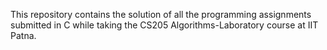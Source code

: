 This repository contains the solution of all the programming assignments submitted in C while taking the CS205 Algorithms-Laboratory course at IIT Patna.
